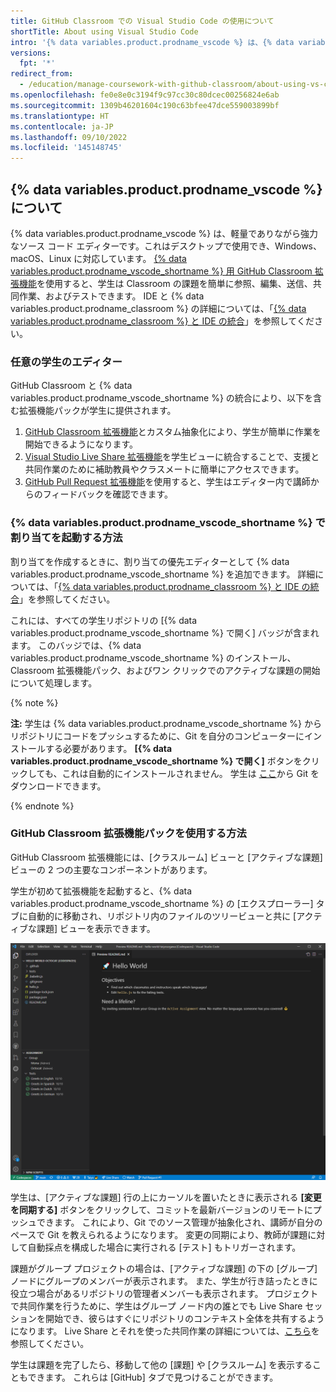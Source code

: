 ```yaml
---
title: GitHub Classroom での Visual Studio Code の使用について
shortTitle: About using Visual Studio Code
intro: '{% data variables.product.prodname_vscode %} は、{% data variables.product.prodname_classroom %} の割り当ての優先エディターとして構成できます。'
versions:
  fpt: '*'
redirect_from:
  - /education/manage-coursework-with-github-classroom/about-using-vs-code-with-github-classroom
ms.openlocfilehash: fe0e8e0c3194f9c97cc30c80dcec00256824e6ab
ms.sourcegitcommit: 1309b46201604c190c63bfee47dce559003899bf
ms.translationtype: HT
ms.contentlocale: ja-JP
ms.lasthandoff: 09/10/2022
ms.locfileid: '145148745'
---
```

## {% data variables.product.prodname_vscode %} について

{% data variables.product.prodname_vscode %} は、軽量でありながら強力なソース コード エディターです。これはデスクトップで使用でき、Windows、macOS、Linux に対応しています。 [{% data variables.product.prodname_vscode_shortname %} 用 GitHub Classroom 拡張機能](https://aka.ms/classroom-vscode-ext)を使用すると、学生は Classroom の課題を簡単に参照、編集、送信、共同作業、およびテストできます。 IDE と {% data variables.product.prodname_classroom %} の詳細については、「[{% data variables.product.prodname_classroom %} と IDE の統合](/education/manage-coursework-with-github-classroom/integrate-github-classroom-with-an-ide/integrate-github-classroom-with-an-ide)」を参照してください。

### 任意の学生のエディター 
GitHub Classroom と {% data variables.product.prodname_vscode_shortname %} の統合により、以下を含む拡張機能パックが学生に提供されます。

1. [GitHub Classroom 拡張機能](https://aka.ms/classroom-vscode-ext)とカスタム抽象化により、学生が簡単に作業を開始できるようになります。
2. [Visual Studio Live Share 拡張機能](https://marketplace.visualstudio.com/items?itemName=MS-vsliveshare.vsliveshare-pack)を学生ビューに統合することで、支援と共同作業のために補助教員やクラスメートに簡単にアクセスできます。
3. [GitHub Pull Request 拡張機能](https://marketplace.visualstudio.com/items?itemName=GitHub.vscode-pull-request-github)を使用すると、学生はエディター内で講師からのフィードバックを確認できます。 

### {% data variables.product.prodname_vscode_shortname %} で割り当てを起動する方法
割り当てを作成するときに、割り当ての優先エディターとして {% data variables.product.prodname_vscode_shortname %} を追加できます。 詳細については、「[{% data variables.product.prodname_classroom %} と IDE の統合](/education/manage-coursework-with-github-classroom/integrate-github-classroom-with-an-ide/integrate-github-classroom-with-an-ide)」を参照してください。

これには、すべての学生リポジトリの [{% data variables.product.prodname_vscode_shortname %} で開く] バッジが含まれます。 このバッジでは、{% data variables.product.prodname_vscode_shortname %} のインストール、Classroom 拡張機能パック、およびワン クリックでのアクティブな課題の開始について処理します。

{% note %}

**注:** 学生は {% data variables.product.prodname_vscode_shortname %} からリポジトリにコードをプッシュするために、Git を自分のコンピューターにインストールする必要があります。 **[{% data variables.product.prodname_vscode_shortname %} で開く]** ボタンをクリックしても、これは自動的にインストールされません。 学生は [ここ](https://git-scm.com/downloads)から Git をダウンロードできます。

{% endnote %}

### GitHub Classroom 拡張機能パックを使用する方法 
GitHub Classroom 拡張機能には、[クラスルーム] ビューと [アクティブな課題] ビューの 2 つの主要なコンポーネントがあります。 

学生が初めて拡張機能を起動すると、{% data variables.product.prodname_vscode_shortname %} の [エクスプローラー] タブに自動的に移動され、リポジトリ内のファイルのツリービューと共に [アクティブな課題] ビューを表示できます。 

![GitHub Classroom の [アクティブな課題] ビュー](/assets/images/help/classroom/vs-code-active-assignment.png)

学生は、[アクティブな課題] 行の上にカーソルを置いたときに表示される **[変更を同期する]** ボタンをクリックして、コミットを最新バージョンのリモートにプッシュできます。 これにより、Git でのソース管理が抽象化され、講師が自分のペースで Git を教えられるようになります。
変更の同期により、教師が課題に対して自動採点を構成した場合に実行される [テスト] もトリガーされます。

課題がグループ プロジェクトの場合は、[アクティブな課題] の下の [グループ] ノードにグループのメンバーが表示されます。 また、学生が行き詰ったときに役立つ場合があるリポジトリの管理者メンバーも表示されます。 プロジェクトで共同作業を行うために、学生はグループ ノード内の誰とでも Live Share セッションを開始でき、彼らはすぐにリポジトリのコンテキスト全体を共有するようになります。 Live Share とそれを使った共同作業の詳細については、[こちら](https://docs.microsoft.com/en-us/visualstudio/liveshare/)を参照してください。

学生は課題を完了したら、移動して他の [課題] や [クラスルーム] を表示することもできます。 これらは [GitHub] タブで見つけることができます。
